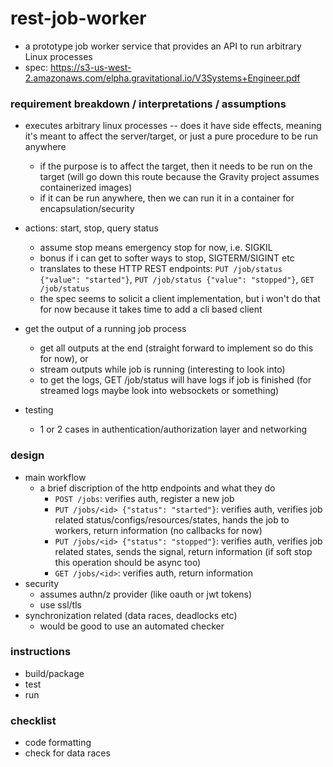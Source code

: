 # rest-job-worker
- a prototype job worker service that provides an API to run arbitrary Linux processes
- spec: https://s3-us-west-2.amazonaws.com/elpha.gravitational.io/V3Systems+Engineer.pdf 

### requirement breakdown / interpretations / assumptions
- executes arbitrary linux processes -- does it have side effects, meaning it's meant to affect the server/target, or just a pure procedure to be run anywhere
    - if the purpose is to affect the target, then it needs to be run on the target (will go down this route because the Gravity project assumes containerized images)
    - if it can be run anywhere, then we can run it in a container for encapsulation/security

- actions: start, stop, query status
    - assume stop means emergency stop for now, i.e. SIGKIL
    - bonus if i can get to softer ways to stop, SIGTERM/SIGINT etc
    - translates to these HTTP REST endpoints: `PUT /job/status {"value": "started"}`, `PUT /job/status {"value": "stopped"}`, `GET /job/status`
    - the spec seems to solicit a client implementation, but i won't do that for now because it takes time to add a cli based client

- get the output of a running job process
    - get all outputs at the end (straight forward to implement so do this for now), or 
    - stream outputs while job is running (interesting to look into)
    - to get the logs, GET /job/status will have logs if job is finished (for streamed logs maybe look into websockets or something)

- testing
    - 1 or 2 cases in authentication/authorization layer and networking 

### design
- main workflow
    - a brief discription of the http endpoints and what they do
        - `POST /jobs`: verifies auth, register a new job
        - `PUT /jobs/<id> {"status": "started"}`: verifies auth, verifies job related status/configs/resources/states, hands the job to workers, return information (no callbacks for now)
        - `PUT /jobs/<id> {"status": "stopped"}`: verifies auth, verifies job related states, sends the signal, return information (if soft stop this operation should be async too)
        - `GET /jobs/<id>`: verifies auth, return information
- security
    - assumes authn/z provider (like oauth or jwt tokens)
    - use ssl/tls
- synchronization related (data races, deadlocks etc)
    - would be good to use an automated checker

### instructions
- build/package
- test
- run

### checklist
- code formatting
- check for data races
